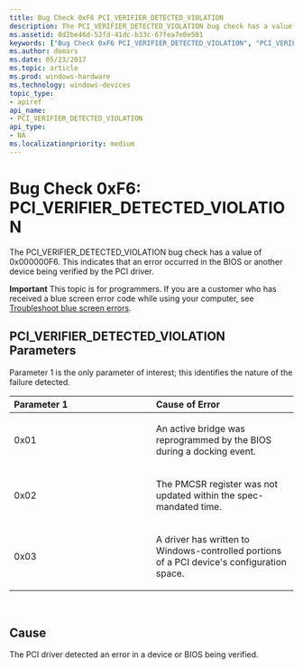 ```yaml
---
title: Bug Check 0xF6 PCI_VERIFIER_DETECTED_VIOLATION
description: The PCI_VERIFIER_DETECTED_VIOLATION bug check has a value of 0x000000F6. This indicates that an error occurred in the BIOS or another device being verified by the PCI driver.
ms.assetid: 8d2be46d-52fd-41dc-b33c-67fea7e0e501
keywords: ["Bug Check 0xF6 PCI_VERIFIER_DETECTED_VIOLATION", "PCI_VERIFIER_DETECTED_VIOLATION"]
ms.author: domars
ms.date: 05/23/2017
ms.topic: article
ms.prod: windows-hardware
ms.technology: windows-devices
topic_type:
- apiref
api_name:
- PCI_VERIFIER_DETECTED_VIOLATION
api_type:
- NA
ms.localizationpriority: medium
---
```


# Bug Check 0xF6: PCI\_VERIFIER\_DETECTED\_VIOLATION


The PCI\_VERIFIER\_DETECTED\_VIOLATION bug check has a value of 0x000000F6. This indicates that an error occurred in the BIOS or another device being verified by the PCI driver.

**Important** This topic is for programmers. If you are a customer who has received a blue screen error code while using your computer, see [Troubleshoot blue screen errors](http://windows.microsoft.com/windows-10/troubleshoot-blue-screen-errors).

## PCI\_VERIFIER\_DETECTED\_VIOLATION Parameters


Parameter 1 is the only parameter of interest; this identifies the nature of the failure detected.

<table>
<colgroup>
<col width="50%" />
<col width="50%" />
</colgroup>
<thead>
<tr class="header">
<th align="left">Parameter 1</th>
<th align="left">Cause of Error</th>
</tr>
</thead>
<tbody>
<tr class="odd">
<td align="left"><p>0x01</p></td>
<td align="left"><p>An active bridge was reprogrammed by the BIOS during a docking event.</p></td>
</tr>
<tr class="even">
<td align="left"><p>0x02</p></td>
<td align="left"><p>The PMCSR register was not updated within the spec-mandated time.</p></td>
</tr>
<tr class="odd">
<td align="left"><p>0x03</p></td>
<td align="left"><p>A driver has written to Windows-controlled portions of a PCI device's configuration space.</p></td>
</tr>
</tbody>
</table>

 

Cause
-----

The PCI driver detected an error in a device or BIOS being verified.

 

 




